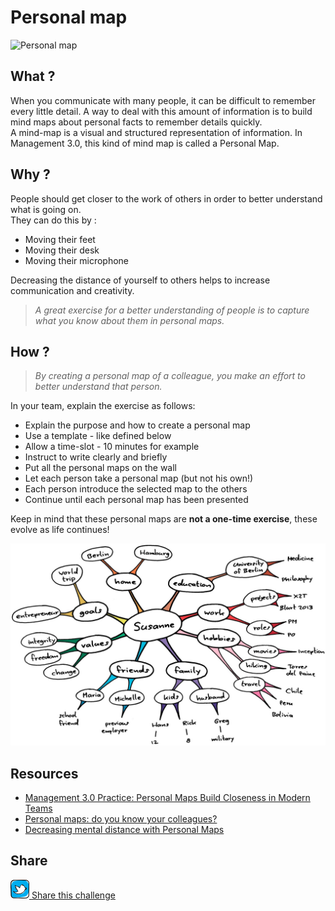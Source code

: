 # Personal map
![Personal map](images/prsonal.png)

## What ?
When you communicate with many people, it can be difficult to remember every little detail. A way to deal with this amount of information is to build mind maps about personal facts to remember details quickly.  
A mind-map is a visual and structured representation of information. 
In Management 3.0, this kind of mind map is called a Personal Map.

## Why ?
People should get closer to the work of others in order to better understand what is going on.  
They can do this by :
* Moving their feet
* Moving their desk
* Moving their microphone

Decreasing the distance of yourself to others helps to increase communication and creativity. 

> *A great exercise for a better understanding of people is to capture what you know about them in personal maps.*

## How ?
> *By creating a personal map of a colleague, you make an effort to better understand that person.*

In your team, explain the exercise as follows:
* Explain the purpose and how to create a personal map
* Use a template - like defined below
* Allow a time-slot - 10 minutes for example
* Instruct to write clearly and briefly
* Put all the personal maps on the wall
* Let each person take a personal map (but not his own!)
* Each person introduce the selected map to the others
* Continue until each personal map has been presented

Keep in mind that these personal maps are **not a one-time exercise**, these evolve as life continues!

![Personal map](images/personal-map1.jpg)

## Resources
* [Management 3.0 Practice: Personal Maps Build Closeness in Modern Teams](https://www.youtube.com/watch?v=T9d8w-OG-Fk)
* [Personal maps: do you know your colleagues?](https://www.linkedin.com/pulse/personal-maps-management-30-frederik-vannieuwenhuyse/)
* [Decreasing mental distance with Personal Maps](https://medium.com/@tadeumarinho/decreasing-mental-distance-with-personal-maps-11cc69d15af3)

## Share
![Share](../images/twitter.png)[ Share this challenge](https://twitter.com/home?status=I%20have%20just%20completed%20the%20Personal%20map%20%23craft_challenges%20from%20%40agilepartner%20http://tiny.cc/bd40wy)
